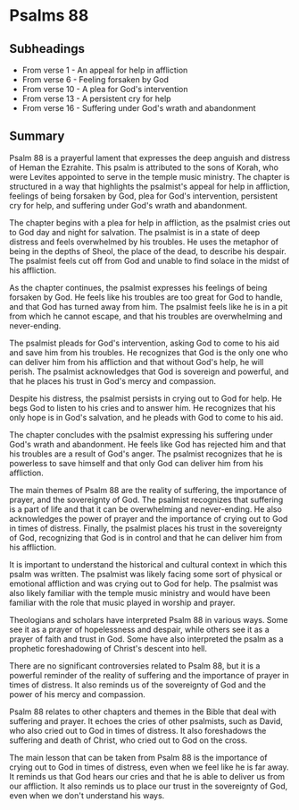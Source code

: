 # Psalms 88

## Subheadings

* From verse 1 - An appeal for help in affliction
* From verse 6 - Feeling forsaken by God
* From verse 10 - A plea for God's intervention
* From verse 13 - A persistent cry for help
* From verse 16 - Suffering under God's wrath and abandonment

## Summary

Psalm 88 is a prayerful lament that expresses the deep anguish and distress of Heman the Ezrahite. This psalm is attributed to the sons of Korah, who were Levites appointed to serve in the temple music ministry. The chapter is structured in a way that highlights the psalmist's appeal for help in affliction, feelings of being forsaken by God, plea for God's intervention, persistent cry for help, and suffering under God's wrath and abandonment.

The chapter begins with a plea for help in affliction, as the psalmist cries out to God day and night for salvation. The psalmist is in a state of deep distress and feels overwhelmed by his troubles. He uses the metaphor of being in the depths of Sheol, the place of the dead, to describe his despair. The psalmist feels cut off from God and unable to find solace in the midst of his affliction.

As the chapter continues, the psalmist expresses his feelings of being forsaken by God. He feels like his troubles are too great for God to handle, and that God has turned away from him. The psalmist feels like he is in a pit from which he cannot escape, and that his troubles are overwhelming and never-ending.

The psalmist pleads for God's intervention, asking God to come to his aid and save him from his troubles. He recognizes that God is the only one who can deliver him from his affliction and that without God's help, he will perish. The psalmist acknowledges that God is sovereign and powerful, and that he places his trust in God's mercy and compassion.

Despite his distress, the psalmist persists in crying out to God for help. He begs God to listen to his cries and to answer him. He recognizes that his only hope is in God's salvation, and he pleads with God to come to his aid.

The chapter concludes with the psalmist expressing his suffering under God's wrath and abandonment. He feels like God has rejected him and that his troubles are a result of God's anger. The psalmist recognizes that he is powerless to save himself and that only God can deliver him from his affliction.

The main themes of Psalm 88 are the reality of suffering, the importance of prayer, and the sovereignty of God. The psalmist recognizes that suffering is a part of life and that it can be overwhelming and never-ending. He also acknowledges the power of prayer and the importance of crying out to God in times of distress. Finally, the psalmist places his trust in the sovereignty of God, recognizing that God is in control and that he can deliver him from his affliction.

It is important to understand the historical and cultural context in which this psalm was written. The psalmist was likely facing some sort of physical or emotional affliction and was crying out to God for help. The psalmist was also likely familiar with the temple music ministry and would have been familiar with the role that music played in worship and prayer.

Theologians and scholars have interpreted Psalm 88 in various ways. Some see it as a prayer of hopelessness and despair, while others see it as a prayer of faith and trust in God. Some have also interpreted the psalm as a prophetic foreshadowing of Christ's descent into hell.

There are no significant controversies related to Psalm 88, but it is a powerful reminder of the reality of suffering and the importance of prayer in times of distress. It also reminds us of the sovereignty of God and the power of his mercy and compassion.

Psalm 88 relates to other chapters and themes in the Bible that deal with suffering and prayer. It echoes the cries of other psalmists, such as David, who also cried out to God in times of distress. It also foreshadows the suffering and death of Christ, who cried out to God on the cross.

The main lesson that can be taken from Psalm 88 is the importance of crying out to God in times of distress, even when we feel like he is far away. It reminds us that God hears our cries and that he is able to deliver us from our affliction. It also reminds us to place our trust in the sovereignty of God, even when we don't understand his ways.